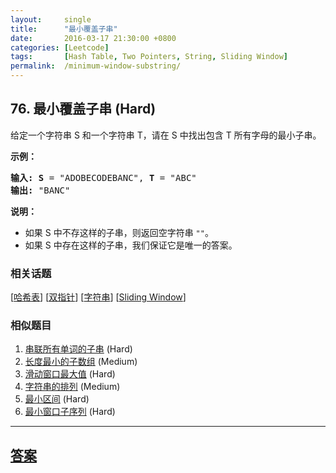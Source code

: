 ```yaml
---
layout:     single
title:      "最小覆盖子串"
date:       2016-03-17 21:30:00 +0800
categories: [Leetcode]
tags:       [Hash Table, Two Pointers, String, Sliding Window]
permalink:  /minimum-window-substring/
---
```


## 76. 最小覆盖子串 (Hard)

<p>给定一个字符串 S 和一个字符串 T，请在 S 中找出包含 T 所有字母的最小子串。</p>

<p><strong>示例：</strong></p>

<pre><strong>输入: S</strong> = &quot;ADOBECODEBANC&quot;, <strong>T</strong> = &quot;ABC&quot;
<strong>输出:</strong> &quot;BANC&quot;</pre>

<p><strong>说明：</strong></p>

<ul>
	<li>如果 S 中不存这样的子串，则返回空字符串 <code>&quot;&quot;</code>。</li>
	<li>如果 S 中存在这样的子串，我们保证它是唯一的答案。</li>
</ul>

### 相关话题
  [[哈希表](https://github.com/openset/leetcode/tree/master/tag/hash-table/README.md)]
  [[双指针](https://github.com/openset/leetcode/tree/master/tag/two-pointers/README.md)]
  [[字符串](https://github.com/openset/leetcode/tree/master/tag/string/README.md)]
  [[Sliding Window](https://github.com/openset/leetcode/tree/master/tag/sliding-window/README.md)]

### 相似题目
  1. [串联所有单词的子串](/substring-with-concatenation-of-all-words) (Hard)
  1. [长度最小的子数组](/minimum-size-subarray-sum) (Medium)
  1. [滑动窗口最大值](/sliding-window-maximum) (Hard)
  1. [字符串的排列](/permutation-in-string) (Medium)
  1. [最小区间](/smallest-range) (Hard)
  1. [最小窗口子序列](/minimum-window-subsequence) (Hard)

---

## [答案](https://github.com/openset/leetcode/tree/master/problems/minimum-window-substring)
